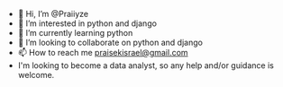 - 👋 Hi, I’m @Praiiyze
- 👀 I’m interested in python and django
- 🌱 I’m currently learning python
- 💞️ I’m looking to collaborate on python and django
- 📫 How to reach me praisekisrael@gmail.com
-    I'm looking to become a data analyst, so any help and/or guidance is welcome.
<!---
Praiiyze/Praiiyze is a ✨ special ✨ repository because its `README.md` (this file) appears on your GitHub profile.
You can click the Preview link to take a look at your changes.
--->
